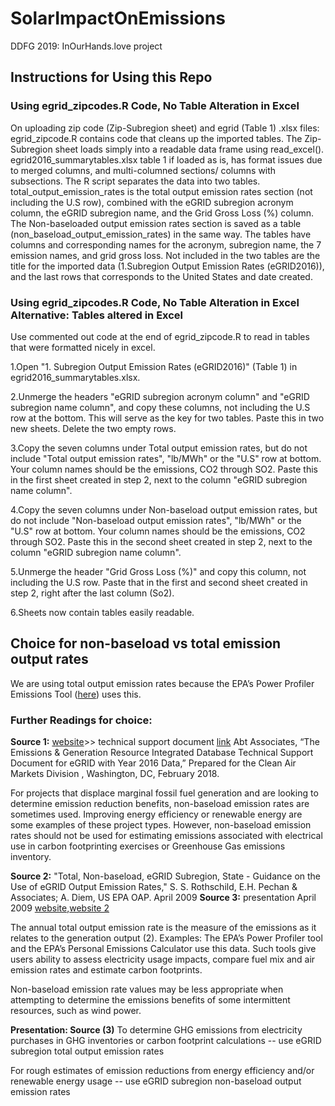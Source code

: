 # SolarImpactOnEmissions
DDFG 2019: InOurHands.love project

## Instructions for Using this Repo
### Using egrid_zipcodes.R Code, No Table Alteration in Excel 

On uploading zip code (Zip-Subregion sheet) and egrid (Table 1) .xlsx files: egrid_zipcode.R contains code that cleans up the imported tables. The Zip-Subregion sheet loads simply into a readable data frame using read_excel(). egrid2016_summarytables.xlsx table 1 if loaded as is, has format issues due to merged columns, and multi-columned sections/ columns with subsections. The R script separates the data into two tables. total_output_emission_rates is the total output emission rates section (not including the U.S row), combined with the eGRID subregion acronym column, the eGRID subregion name, and the Grid Gross Loss (%) column. The Non-baseloaded output emission rates section is saved as a table (non_baseload_output_emission_rates) in the same way. The tables have columns and corresponding names for the acronym, subregion name, the 7 emission names, and grid gross loss. Not included in the two tables are the title for the imported data (1.Subregion Output Emission Rates (eGRID2016)), and the last rows that corresponds to the United States and date created. 

### Using egrid_zipcodes.R Code, No Table Alteration in Excel Alternative: Tables altered in Excel

Use commented out code at the end of egrid_zipcode.R to read in tables that were formatted nicely in excel.

1.Open "1. Subregion Output Emission Rates (eGRID2016)" (Table 1) in egrid2016_summarytables.xlsx. 

2.Unmerge the headers "eGRID subregion acronym column" and "eGRID subregion name column", and copy these columns, not including the U.S row at the bottom. This will serve as the key for two tables. Paste this in two new sheets. Delete the two empty rows.

3.Copy the seven columns under Total output emission rates, but do not include "Total output emission rates", "lb/MWh" or the "U.S" row at bottom. Your column names should be the emissions, CO2 through SO2. Paste this in the first sheet created in step 2, next to the column "eGRID subregion name column".

4.Copy the seven columns under Non-baseload output emission rates, but do not include "Non-baseload output emission rates", "lb/MWh" or the "U.S" row at bottom. Your column names should be the emissions, CO2 through SO2. Paste this in the second sheet created in step 2, next to the column "eGRID subregion name column".

5.Unmerge the header "Grid Gross Loss (%)" and copy this column, not including the U.S row. Paste that in the first and second sheet created in step 2, right after the last column (So2).

6.Sheets now contain tables easily readable.


## Choice for non-baseload vs total emission output rates

We are using total output emission rates because the EPA’s Power Profiler Emissions Tool ([here]( https://www.epa.gov/energy/power-profiler#/NEWE)) uses this. 

### Further Readings for choice:

**Source 1:** [website]( https://www.epa.gov/energy/emissions-generation-resource-integrated-database-egrid)>> technical support document [link](https://www.epa.gov/sites/production/files/2018-02/documents/egrid2016_technicalsupportdocument_0.pdf) 
Abt Associates, “The Emissions & Generation Resource Integrated Database Technical Support Document for eGRID with Year 2016 Data,” Prepared for the Clean Air Markets Division , Washington, DC, February 2018.

For projects that displace marginal fossil fuel generation and are looking to determine emission reduction benefits, non-baseload emission rates are sometimes used. Improving energy efficiency or renewable energy are some examples of these project types. However, non-baseload emission  rates should not be used for estimating emissions associated with electrical use in carbon footprinting exercises or Greenhouse Gas emissions inventory.


**Source 2:** "Total, Non-baseload, eGRID Subregion, State - Guidance on the Use of eGRID Output Emission Rates," S. S. Rothschild, E.H. Pechan & Associates; A. Diem, US EPA OAP. April 2009
**Source 3:** presentation April 2009 
[website](https://www3.epa.gov/ttn/chief/conference/ei18/),[website 2](ftp://ftp.epa.gov/EmisInventory/ei_conference/EI18/session5/)

The annual total output emission rate is the measure of the emissions as it relates to the generation output (2). Examples: The EPA’s Power Profiler tool and the EPA’s Personal Emissions Calculator use this data. Such tools give users ability to assess electricity usage impacts, compare fuel mix and air emission rates and estimate carbon footprints. 

Non-baseload emission rate values may be less appropriate when attempting to determine the emissions benefits of some intermittent resources, such as wind power. 


**Presentation: Source (3)**
To determine GHG emissions from electricity purchases in GHG inventories or carbon footprint calculations -- use eGRID subregion total output emission rates

For rough estimates of emission reductions from energy efficiency and/or renewable energy usage -- use eGRID subregion non-baseload output emission rates

